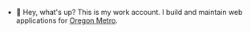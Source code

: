 - 👀 Hey, what's up? This is my work account. I build and maintain web applications for [Oregon Metro](www.oregonmetro.gov).

<!---
jstringhamMetro/jstringhamMetro is a ✨ special ✨ repository because its `README.md` (this file) appears on your GitHub profile.
You can click the Preview link to take a look at your changes.
--->
